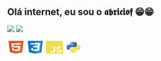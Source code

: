 ## Olá internet, eu sou o 𝖆𝖇𝖗𝖎𝖈𝖎𝖔𝖋 😁😁

<div>
 
  <img height="180em" src="https://github-readme-stats.vercel.app/api?username=abriciof&show_icons=true&theme=dark&include_all_commits=true&count_private=true"/>
  <img height="180em" src="https://github-readme-stats.vercel.app/api/top-langs/?username=abriciof&layout=compact&langs_count=7&theme=dark"/>
</div>
<div style="display: inline_block"><br>
  <img align="center" alt="fafa-HTML" height="30" width="40" src="https://raw.githubusercontent.com/devicons/devicon/master/icons/html5/html5-original.svg">
  <img align="center" alt="fafa-CSS" height="30" width="40" src="https://raw.githubusercontent.com/devicons/devicon/master/icons/css3/css3-original.svg">
  <img align="center" alt="fafa-Js" height="30" width="40" src="https://raw.githubusercontent.com/devicons/devicon/master/icons/javascript/javascript-plain.svg">
  <img align="center" alt="fafa-Python" height="30" width="40" src="https://raw.githubusercontent.com/devicons/devicon/master/icons/python/python-original.svg">
</div>

##

 
